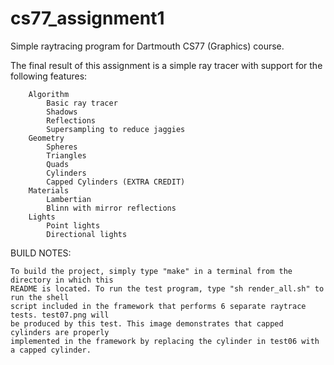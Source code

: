 cs77_assignment1
================

Simple raytracing program for Dartmouth CS77 (Graphics) course.

The final result of this assignment is a simple ray tracer with support for 
the following features:

		Algorithm
			Basic ray tracer
			Shadows
			Reflections
			Supersampling to reduce jaggies
		Geometry
			Spheres
			Triangles
			Quads
			Cylinders
			Capped Cylinders (EXTRA CREDIT)
		Materials
			Lambertian
			Blinn with mirror reflections
		Lights
			Point lights
			Directional lights

BUILD NOTES:

	To build the project, simply type "make" in a terminal from the directory in which this
	README is located. To run the test program, type "sh render_all.sh" to run the shell
	script included in the framework that performs 6 separate raytrace tests. test07.png will
	be produced by this test. This image demonstrates that capped cylinders are properly
	implemented in the framework by replacing the cylinder in test06 with a capped cylinder.
